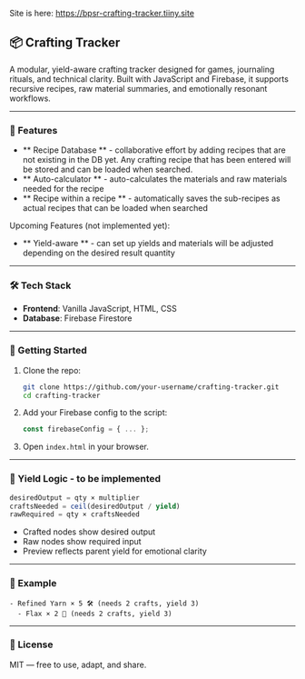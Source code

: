 Site is here: https://bpsr-crafting-tracker.tiiny.site

## 📦 Crafting Tracker

A modular, yield-aware crafting tracker designed for games, journaling rituals, and technical clarity. Built with JavaScript and Firebase, it supports recursive recipes, raw material summaries, and emotionally resonant workflows.

---

### 🌟 Features

- ** Recipe Database ** - collaborative effort by adding recipes that are not existing in the DB yet. Any crafting recipe that has been entered will be stored and can be loaded when searched.
- ** Auto-calculator ** - auto-calculates the materials and raw materials needed for the recipe
- ** Recipe within a recipe ** - automatically saves the sub-recipes as actual recipes that can be loaded when searched

Upcoming Features (not implemented yet):
- ** Yield-aware ** - can set up yields and materials will be adjusted depending on the desired result quantity 

---

### 🛠️ Tech Stack

- **Frontend**: Vanilla JavaScript, HTML, CSS  
- **Database**: Firebase Firestore  

---

### 🚀 Getting Started

1. Clone the repo:
   ```bash
   git clone https://github.com/your-username/crafting-tracker.git
   cd crafting-tracker
   ```

2. Add your Firebase config to the script:
   ```js
   const firebaseConfig = { ... };
   ```

3. Open `index.html` in your browser.

---

### 📐 Yield Logic - to be implemented

```js
desiredOutput = qty × multiplier
craftsNeeded = ceil(desiredOutput / yield)
rawRequired = qty × craftsNeeded
```

- Crafted nodes show desired output  
- Raw nodes show required input  
- Preview reflects parent yield for emotional clarity

---

### 📖 Example

```text
- Refined Yarn × 5 🛠️ (needs 2 crafts, yield 3)
  - Flax × 2 🌱 (needs 2 crafts, yield 3)
```

---
### 📄 License

MIT — free to use, adapt, and share.

